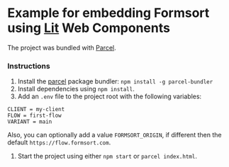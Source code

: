 # Example for embedding Formsort using [Lit](https://lit.dev/) Web Components

The project was bundled with [Parcel](https://parceljs.org/cli.html).

### Instructions

1. Install the [parcel](https://parceljs.org/cli.html) package bundler: `npm install -g parcel-bundler `
1. Install dependencies using `npm install`.
1. Add an `.env` file to the project root with the following variables:

```
CLIENT = my-client
FLOW = first-flow
VARIANT = main
```

Also, you can optionally add a value `FORMSORT_ORIGIN`, if different then the default `https://flow.formsort.com`.

1. Start the project using either `npm start` or `parcel index.html`.
